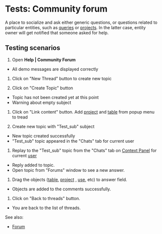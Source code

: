<!-- TITLE: Tests: Community forum -->
<!-- SUBTITLE: -->

# Tests: Community forum

A place to socialize and ask either generic questions, or questions related to particular entities, such as
[queries](../access/access.md#data-query) or [projects](../datagrok/concepts/project/project.md). In the latter case, entity owner will get
notified that someone asked for help.

## Testing scenarios

1. Open **Help | Community Forum**

* All demo messages are displayed correctly

1. Click on "New Thread" button to create new topic

1. Click on "Create Topic" button

* Topic has not been created yet at this point
* Warning about empty subject

1. Click on "Link content" button. Add [project](../datagrok/concepts/project/project.md)
   and [table](../datagrok/table.md) from popup menu to tread

1. Create new topic with "Test_sub" subject

* New topic created successfully
* "Test_sub" topic appeared in the "Chats" tab for current user

1. Replay to the "Test_sub" topic from the "Chats" tab on [Context Panel](../datagrok/navigation.md#context-panel) for
   current
   [user](../govern/user.md)

* Reply added to topic.
* Open topic from "Forums" window to see a new answer.

1. Drag the objects ([table](../datagrok/table.md), [project](../datagrok/concepts/project/project.md)
   , [use](../govern/user.md), etc)
   to answer field.

* Objects are added to the comments successfully.

1. Click on "Back to threads" button.

* You are back to the list of threads.

See also:

* [Forum](forum.md)
